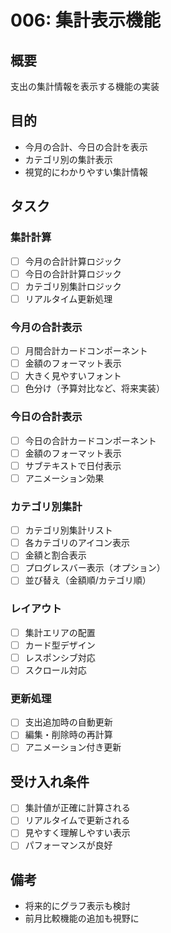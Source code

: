 # 006: 集計表示機能

## 概要
支出の集計情報を表示する機能の実装

## 目的
- 今月の合計、今日の合計を表示
- カテゴリ別の集計表示
- 視覚的にわかりやすい集計情報

## タスク

### 集計計算
- [ ] 今月の合計計算ロジック
- [ ] 今日の合計計算ロジック
- [ ] カテゴリ別集計ロジック
- [ ] リアルタイム更新処理

### 今月の合計表示
- [ ] 月間合計カードコンポーネント
- [ ] 金額のフォーマット表示
- [ ] 大きく見やすいフォント
- [ ] 色分け（予算対比など、将来実装）

### 今日の合計表示
- [ ] 今日の合計カードコンポーネント
- [ ] 金額のフォーマット表示
- [ ] サブテキストで日付表示
- [ ] アニメーション効果

### カテゴリ別集計
- [ ] カテゴリ別集計リスト
- [ ] 各カテゴリのアイコン表示
- [ ] 金額と割合表示
- [ ] プログレスバー表示（オプション）
- [ ] 並び替え（金額順/カテゴリ順）

### レイアウト
- [ ] 集計エリアの配置
- [ ] カード型デザイン
- [ ] レスポンシブ対応
- [ ] スクロール対応

### 更新処理
- [ ] 支出追加時の自動更新
- [ ] 編集・削除時の再計算
- [ ] アニメーション付き更新

## 受け入れ条件
- [ ] 集計値が正確に計算される
- [ ] リアルタイムで更新される
- [ ] 見やすく理解しやすい表示
- [ ] パフォーマンスが良好

## 備考
- 将来的にグラフ表示も検討
- 前月比較機能の追加も視野に